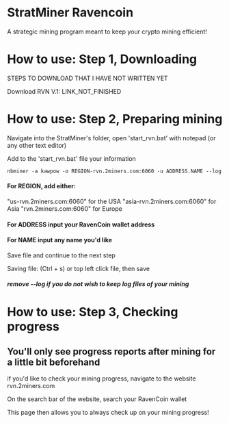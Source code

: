 # StratMiner Ravencoin
A strategic mining program meant to keep your crypto mining efficient!


# How to use: Step 1, Downloading

STEPS TO DOWNLOAD THAT I HAVE NOT WRITTEN YET

Download RVN V.1: LINK_NOT_FINISHED



# How to use: Step 2, Preparing mining

Navigate into the StratMiner's folder, open 'start_rvn.bat' with notepad (or any other text editor)

Add to the 'start_rvn.bat' file your information

```
nbminer -a kawpow -o REGION-rvn.2miners.com:6060 -u ADDRESS.NAME --log 
```
#### For REGION, add either:

"us-rvn.2miners.com:6060" for the USA 
"asia-rvn.2miners.com:6060" for Asia
"rvn.2miners.com:6060" for Europe

#### For ADDRESS input your RavenCoin wallet address

#### For NAME input any name you'd like

Save file and continue to the next step 

Saving file: (Ctrl + s) or top left click file, then save

##### remove --log if you do not wish to keep log files of your mining


# How to use: Step 3, Checking progress
## You'll only see progress reports after mining for a little bit beforehand

if you'd like to check your mining progress, navigate to the website rvn.2miners.com

On the search bar of the website, search your RavenCoin wallet

This page then allows you to always check up on your mining progress!

